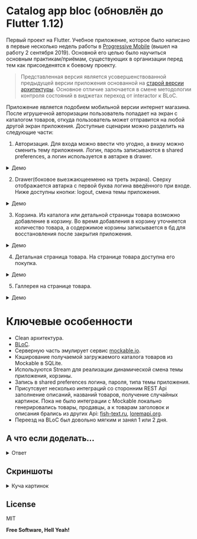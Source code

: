 # Catalog app bloc (обновлён до Flutter 1.12)

Первый проект на Flutter. Учебное приложение, которое было написано в первые несколько недель работы в [Progressive Mobile][ProgressiveMobile] (вышел на работу 2 сентября 2019). Основной его целью было научиться основным практикам/приёмам, существующих в организации перед тем как присоеденятся к боевому проекту.

>Представленная версия является усовершенствованной предыдущей версии приложения основанной на [старой версии архитектуры][GitHubCatalogApp]. Основное отличие залючается в смене методологии контроля состояний в виджетах переход от interactor к BLoC.

Приложение является подобием мобильной версии интернет магазина. После игрушечной авторизации пользователь попадает на экран с каталогом товаров, откуда пользователь может отправится на любой другой экран приложения. Доступные сценарии можно разделить на следующие части:
1) Авторизация. Для входа  можно ввести что угодно, а внизу можно сменить тему приложения. Логин, пароль записываются 
в shared preferences, а логин используется в автарке в drawer.

<details>
    <summary>Демо</summary>
                                
   ![auth demo][AuthDemo]
</details>

2) Drawer(боковое выезжающееменю на треть экрана). Сверху отображается автарка с первой буква логина введённого при
 входе. Ниже доступны кнопки: logout, смена темы приложения. 

<details>
    <summary>Демо</summary>
                                
   ![drawer demo][DrawerDemo]
</details>

3) Корзина. Из каталога или детальной страницы товара возможно добавление в корзину. Во время добавления в корзину
 уточняется количество товара, а содержимое корзины записывается в бд для восстановления после закрытия приложения. 

<details>
    <summary>Демо</summary>
                                
   ![cart demo][CartDemo]

</details>

4) Детальная страница товара. На странице товара доступна его покупка.

<details>
    <summary>Демо</summary>
                                
   ![detail item demo][DetailItemDemo]

</details>

5) Галлерея на странице товара. 
<details>
    <summary>Демо</summary>
                                
   ![gallery item demo][GalleryDemo]

</details>

# Ключевые особенности
  - Clean архитектура.
  - [BLoC][BlocReference].
  - Серверную часть эмулирует сервис [mockable.io][MockableIO].
  - Кэширование получаемой загружаемого каталога товаров из Mockable в SQLite.
  - Используются Stream для реализации динамической смена темы приложения, корзины.
  - Запись в shared preferences логина, пароля, типа темы приложения.
  - Присутсвует несколько интеграций со сторонним REST Api заполнение описаний, названий товаров, получение случайных картинок. Пока не было интеграции с Mockable локально генерировались товары, продавцы, а к товарам заголовок и описания брались из других Api: [fish-text.ru][FishTextApi], [loremapi.org][LoremApi].
  - Переезд на BLoC был довольно мягким и занял 1 или 2 дня.

## А что если доделать...

<details>
  <summary>Ответ</summary>
  С конца декабря 2019 я нахожусь на перепутье. Либо я устраиваюсь на работу как Flutter-разработчик, либо возвращаюсь в веб.
</details>

## Скриншоты

<details>
  <summary>Куча картинок</summary>


![black start screen][BlackStartScreen]

![white start screen][WhiteStartScreen]

![black invalid start screen][BlackInvalidStartScreen]

![white invalid start screen][WhiteInvalidStartScreen]

![black catalog screen][BlackCatalogScreen]

![white catalog screen][WhiteCatalogScreen]

![black drawer][BlackDrawer]

![white drawer][WhiteDrawer]

![black choose count dialog][BlackChooseCountDialog]

![white choose count dialog][WhiteChooseCountDialog]

![black cart screen][BlackCartScreen]

![white cart screen][WhiteCartScreenNotEmpty]

![black cart screen empty][BlackCartScreenEmpty]

![white cart screen empty][WhiteCartScreen]

![black item screen][BlackItemScreen]

![white item screen][WhiteItemScreen]

![app in background][AppInBackground]
</details>


License
----

MIT

**Free Software, Hell Yeah!**

   [ProgressiveMobile]:<http://pmobi.ru/>
   [GitHubCatalogApp]:<https://github.com/iebrosalin/catalog_app/>
   [MockableIO]:<https://www.mockable.io/>
   [BlocReference]:<https://pub.dev/packages/flutter_bloc>
   [LoremApi]:<https://loremipsum.wiegertschouten.nl>
   [FishTextApi]:<https://fish-text.ru>

   [AuthDemo]:<https://github.com/iebrosalin/mobile/tree/master/readme/flutter/catalog_app/bloc/descriptions/gif/demo_login.gif>
   [DrawerDemo]:<https://github.com/iebrosalin/mobile/tree/master/readme/flutter/catalog_app/bloc/descriptions/gif/demo_logout.gif>
   [CartDemo]:<https://github.com/iebrosalin/mobile/tree/master/readme/flutter/catalog_app/bloc/descriptions/gif/demo_cart%20.gif>
   [DetailItemDemo]:<https://github.com/iebrosalin/mobile/tree/master/readme/flutter/catalog_app/bloc/descriptions/gif/demo_item_page.gif>
   [GalleryDemo]:<https://github.com/iebrosalin/mobile/tree/master/readme/flutter/catalog_app/bloc/descriptions/gif/gallery_demo.gif>

   [BlackStartScreen]:<https://github.com/iebrosalin/mobile/tree/master/readme/flutter/catalog_app/bloc/descriptions/black_start_screen.jpeg>
   [WhiteStartScreen]:<https://github.com/iebrosalin/mobile/tree/master/readme/flutter/catalog_app/bloc/descriptions/white_start_screen.jpeg>
   [BlackInvalidStartScreen]:<https://github.com/iebrosalin/mobile/tree/master/readme/flutter/catalog_app/bloc/descriptions/black_invalid_start_screen.jpeg>
   [WhiteInvalidStartScreen]:<https://github.com/iebrosalin/mobile/tree/master/readme/flutter/catalog_app/bloc/descriptions/white_invalid_start_screen.jpeg>
   [BlackCatalogScreen]:<https://github.com/iebrosalin/mobile/tree/master/readme/flutter/catalog_app/bloc/descriptions/black_catalog_screen.jpeg>
   [WhiteCatalogScreen]:<https://github.com/iebrosalin/mobile/tree/master/readme/flutter/catalog_app/bloc/descriptions/white_catalog_screen.jpeg>
   [BlackDrawer]:<https://github.com/iebrosalin/mobile/tree/master/readme/flutter/catalog_app/bloc/descriptions/black_drawer.jpeg>
   [WhiteDrawer]:<https://github.com/iebrosalin/mobile/tree/master/readme/flutter/catalog_app/bloc/descriptions/white_drawer.jpeg>
   [BlackChooseCountDialog]:<https://github.com/iebrosalin/mobile/tree/master/readme/flutter/catalog_app/bloc/descriptions/black_choose_count_dialog.jpeg>
   [WhiteChooseCountDialog]:<https://github.com/iebrosalin/mobile/tree/master/readme/flutter/catalog_app/bloc/descriptions/white_choose_count_dialog.jpeg>
   [WhiteCartScreen]:<https://github.com/iebrosalin/mobile/tree/master/readme/flutter/catalog_app/bloc/descriptions/white_cart_screen.jpeg>
   [BlackCartScreen]:<https://github.com/iebrosalin/mobile/tree/master/readme/flutter/catalog_app/bloc/descriptions/black_cart_screen.jpeg>
   [WhiteCartScreenNotEmpty]:<https://github.com/iebrosalin/mobile/tree/master/readme/flutter/catalog_app/bloc/descriptions/white_cart_screen_not_empty.jpeg>
   [BlackCartScreenEmpty]:<https://github.com/iebrosalin/mobile/tree/master/readme/flutter/catalog_app/bloc/descriptions/black_cart_screen_empty.jpeg>
   [BlackItemScreen]:<https://github.com/iebrosalin/mobile/tree/master/readme/flutter/catalog_app/bloc/descriptions/black_item_screen.jpeg>
   [WhiteItemScreen]:<https://github.com/iebrosalin/mobile/tree/master/readme/flutter/catalog_app/bloc/descriptions/white_item_screen.jpeg>
   [AppInBackground]:<https://github.com/iebrosalin/mobile/tree/master/readme/flutter/catalog_app/bloc/descriptions/app_in_background.jpeg>
